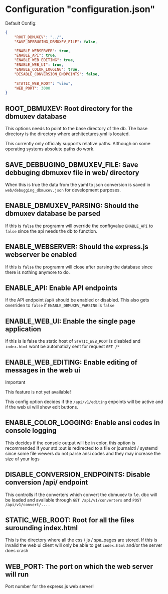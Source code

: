 # Configuration "configuration.json"

Default Config: 
```json
{
    "ROOT_DBMUXEV": "../",
    "SAVE_DEBBUGING_DBMUXEV_FILE": false,

    "ENABLE_WEBSERVER": true,
    "ENABLE_API": true,
    "ENABLE_WEB_EDITING": true,
    "ENABLE_WEB_UI": true,
    "ENABLE_COLOR_LOGGING": true,
    "DISABLE_CONVERSION_ENDPOINTS": false,
    
    "STATIC_WEB_ROOT": "view",
    "WEB_PORT": 3000
}
```

## ROOT_DBMUXEV: Root directory for the dbmuxev database

This options needs to point to the base directory of the db. The base directory is the directory where architectures.yml is located.

This currently only officialy supports relative paths. Although on some operating systems absolute paths do work.

## SAVE_DEBBUGING_DBMUXEV_FILE: Save debbuging dbmuxev file in web/ directory

When this is true the data from the yaml to json conversion is saved in `web/debugging_dbmuxev.json` for development purposes.

## ENABLE_DBMUXEV_PARSING: Should the dbmuxev database be parsed

If this is `false` the programm will override the configvalue `ENABLE_API` to `false` since the api needs the db to function.

## ENABLE_WEBSERVER: Should the express.js webserver be enabled

If this is `false` the programm will close after parsing the database since there is nothing anymore to do.

## ENABLE_API: Enable API endpoints

If the API endpoint /api/ should be enabled or disabled.
This also gets overriden to `false` if `ENABLE_DBMUXEV_PARSING` is `false`

## ENABLE_WEB_UI: Enable the single page application

If this is is false the static host of `STATIC_WEB_ROOT` is disabled and `index.html` wont be automaticly sent for request `GET /*`

## ENABLE_WEB_EDITING: Enable editing of messages in the web ui

> [!IMPORTANT]  
> This feature is not yet available!

This config option decides if the `/api/v1/editing` enpoints will be active and if the web ui will show edit buttons.

## ENABLE_COLOR_LOGGING: Enable ansi codes in console logging

This decides if the console output will be in color, this option is recommended if your std::out is redirected to a file or journalctl / systemd since some file viewers do not parse ansi codes and they may increase the size of your logs

## DISABLE_CONVERSION_ENDPOINTS: Disable conversion /api/ endpoint

This controlls if the converters which convert the dbmuxev to f.e. dbc will be loaded and available through `GET /api/v1/converters` and  `POST /api/v1/convert/....` 

## STATIC_WEB_ROOT: Root for all the files surounding index.html

This is the directory where all the css / js / spa_pages are stored.
If this is invalid the web ui client will only be able to get `index.html` and/or the server does crash

## WEB_PORT: The port on which the web server will run

Port number for the express.js web server!